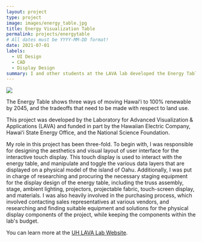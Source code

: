 ```yaml
---
layout: project
type: project
image: images/energy_table.jpg
title: Energy Visualization Table
permalink: projects/energytable
# All dates must be YYYY-MM-DD format!
date: 2021-07-01
labels:
  - UI Design
  - CAD
  - Display Design
summary: I and other students at the LAVA lab developed the Energy Table, an interative data visualization display for energy data.
---
```


<img class="ui huge image" src="../images/heco_hd_ui.png">

The Energy Table shows three ways of moving Hawaiʻi to 100% renewable by 2045, and the tradeoffs that need to be made with respect to land use.

This project was developed by the Laboratory for Advanced Visualization & Applications (LAVA) and funded in part by the Hawaiian Electric Company, Hawaiʻi State Energy Office, and the National Science Foundation.

My role in this project has been three-fold. To begin with, I was responsible for designing the aesthetics and visual layout of user interface for the interactive touch display. This touch display is used to interact with the energy table, and manipulate and toggle the various data layers that are displayed on a physical model of the island of Oahu. Additionally, I was put in charge of researching and procuring the necessary staging equipment for the display design of the energy table, including the truss assembly, stage, ambient lighting, projectors, projectable fabric, touch-screen display, and materials. I was also heavily involved in the purchasing process, which involved contacting sales representatives at various vendors, and researching and finding suitable equipment and solutions for the physical display components of the project, while keeping the components within the lab's budget.


You can learn more at the [UH LAVA Lab Website](https://www.lavaflow.info/createx).

